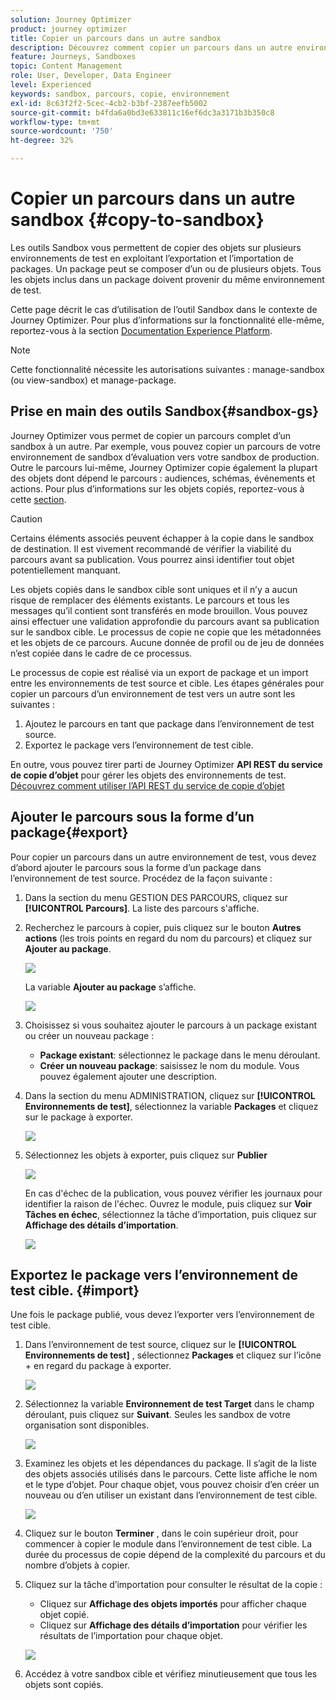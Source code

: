 ```yaml
---
solution: Journey Optimizer
product: journey optimizer
title: Copier un parcours dans un autre sandbox
description: Découvrez comment copier un parcours dans un autre environnement de test
feature: Journeys, Sandboxes
topic: Content Management
role: User, Developer, Data Engineer
level: Experienced
keywords: sandbox, parcours, copie, environnement
exl-id: 8c63f2f2-5cec-4cb2-b3bf-2387eefb5002
source-git-commit: b4fda6a0bd3e633811c16ef6dc3a3171b3b350c8
workflow-type: tm+mt
source-wordcount: '750'
ht-degree: 32%

---
```


# Copier un parcours dans un autre sandbox {#copy-to-sandbox}

<!--
>[!CONTEXTUALHELP]
>id="ajo_journey_copy_main"
>title="Copy a journey to another sandbox"
>abstract="Journey Optimizer allows you to copy an entire journey from one sandbox to another. For example, you can copy a journey from the Stage sandbox environment to your Production sandbox. In addition to the Journey itself, Journey Optimizer also copies most of the objects the journey depends on."

>[!CONTEXTUALHELP]
>id="ajo_journey_copy_sandbox_details"
>title="Sandbox details"
>abstract="Select the destination sandbox you want to copy the journey to. Only sandboxes within your organization are available."

>[!CONTEXTUALHELP]
>id="ajo_journey_copy_object_details"
>title="Object details"
>abstract="This is the journey you are going to copy."

>[!CONTEXTUALHELP]
>id="ajo_journey_copy_dependent_objects"
>title="Dependent objects"
>abstract="This is the list of associated objects used in the journey. This list displays the name, the object type, as well as the internal Journey Optimizer ID."
-->

Les outils Sandbox vous permettent de copier des objets sur plusieurs environnements de test en exploitant l’exportation et l’importation de packages. Un package peut se composer d’un ou de plusieurs objets. Tous les objets inclus dans un package doivent provenir du même environnement de test.

Cette page décrit le cas d’utilisation de l’outil Sandbox dans le contexte de Journey Optimizer. Pour plus d’informations sur la fonctionnalité elle-même, reportez-vous à la section [Documentation Experience Platform](https://experienceleague.adobe.com/docs/experience-platform/sandbox/ui/sandbox-tooling.html).

>[!NOTE]
>
>Cette fonctionnalité nécessite les autorisations suivantes : manage-sandbox (ou view-sandbox) et manage-package.

## Prise en main des outils Sandbox{#sandbox-gs}

Journey Optimizer vous permet de copier un parcours complet d’un sandbox à un autre. Par exemple, vous pouvez copier un parcours de votre environnement de sandbox d’évaluation vers votre sandbox de production. Outre le parcours lui-même, Journey Optimizer copie également la plupart des objets dont dépend le parcours : audiences, schémas, événements et actions. Pour plus d’informations sur les objets copiés, reportez-vous à cette [section](https://experienceleague.adobe.com/docs/experience-platform/sandbox/ui/sandbox-tooling.html#abobe-journey-optimizer-objects).

>[!CAUTION]
>
>Certains éléments associés peuvent échapper à la copie dans le sandbox de destination. Il est vivement recommandé de vérifier la viabilité du parcours avant sa publication. Vous pourrez ainsi identifier tout objet potentiellement manquant.

Les objets copiés dans le sandbox cible sont uniques et il n’y a aucun risque de remplacer des éléments existants. Le parcours et tous les messages qu’il contient sont transférés en mode brouillon. Vous pouvez ainsi effectuer une validation approfondie du parcours avant sa publication sur le sandbox cible. Le processus de copie ne copie que les métadonnées et les objets de ce parcours. Aucune donnée de profil ou de jeu de données n’est copiée dans le cadre de ce processus.

Le processus de copie est réalisé via un export de package et un import entre les environnements de test source et cible. Les étapes générales pour copier un parcours d’un environnement de test vers un autre sont les suivantes :

1. Ajoutez le parcours en tant que package dans l’environnement de test source.
1. Exportez le package vers l’environnement de test cible.

En outre, vous pouvez tirer parti de Journey Optimizer **API REST du service de copie d’objet** pour gérer les objets des environnements de test. [Découvrez comment utiliser l’API REST du service de copie d’objet](https://developer.adobe.com/journey-optimizer-apis/references/sandbox/)

## Ajouter le parcours sous la forme d’un package{#export}

Pour copier un parcours dans un autre environnement de test, vous devez d’abord ajouter le parcours sous la forme d’un package dans l’environnement de test source. Procédez de la façon suivante :

1. Dans la section du menu GESTION DES PARCOURS, cliquez sur **[!UICONTROL Parcours]**. La liste des parcours s&#39;affiche.

1. Recherchez le parcours à copier, puis cliquez sur le bouton **Autres actions** (les trois points en regard du nom du parcours) et cliquez sur **Ajouter au package**.

   ![](assets/journey-sandbox1.png)

   La variable **Ajouter au package** s’affiche.

   ![](assets/journey-sandbox2.png)

1. Choisissez si vous souhaitez ajouter le parcours à un package existant ou créer un nouveau package :

   * **Package existant**: sélectionnez le package dans le menu déroulant.
   * **Créer un nouveau package**: saisissez le nom du module. Vous pouvez également ajouter une description.

1. Dans la section du menu ADMINISTRATION, cliquez sur **[!UICONTROL Environnements de test]**, sélectionnez la variable **Packages** et cliquez sur le package à exporter.

   ![](assets/journey-sandbox3.png)

1. Sélectionnez les objets à exporter, puis cliquez sur **Publier**

   ![](assets/journey-sandbox4.png)

   En cas d&#39;échec de la publication, vous pouvez vérifier les journaux pour identifier la raison de l&#39;échec. Ouvrez le module, puis cliquez sur **Voir Tâches en échec**, sélectionnez la tâche d’importation, puis cliquez sur **Affichage des détails d’importation**.

   ![](assets/journey-sandbox9.png)

## Exportez le package vers l’environnement de test cible. {#import}

Une fois le package publié, vous devez l’exporter vers l’environnement de test cible.

1. Dans l’environnement de test source, cliquez sur le **[!UICONTROL Environnements de test]** , sélectionnez **Packages** et cliquez sur l’icône + en regard du package à exporter.

   ![](assets/journey-sandbox5.png)

1. Sélectionnez la variable **Environnement de test Target** dans le champ déroulant, puis cliquez sur **Suivant**. Seules les sandbox de votre organisation sont disponibles.

   ![](assets/journey-sandbox6.png)

1. Examinez les objets et les dépendances du package. Il s’agit de la liste des objets associés utilisés dans le parcours. Cette liste affiche le nom et le type d’objet. Pour chaque objet, vous pouvez choisir d’en créer un nouveau ou d’en utiliser un existant dans l’environnement de test cible.

   ![](assets/journey-sandbox7.png)

1. Cliquez sur le bouton **Terminer** , dans le coin supérieur droit, pour commencer à copier le module dans l’environnement de test cible. La durée du processus de copie dépend de la complexité du parcours et du nombre d’objets à copier.

1. Cliquez sur la tâche d’importation pour consulter le résultat de la copie :

   * Cliquez sur **Affichage des objets importés** pour afficher chaque objet copié.
   * Cliquez sur **Affichage des détails d’importation** pour vérifier les résultats de l’importation pour chaque objet.

   ![](assets/journey-sandbox8.png)

1. Accédez à votre sandbox cible et vérifiez minutieusement que tous les objets sont copiés.
